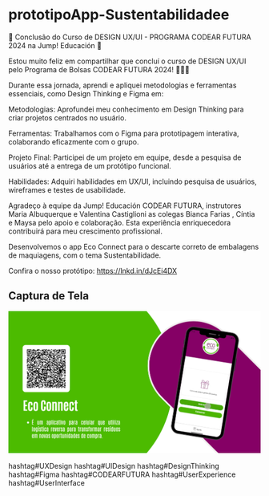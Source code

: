 # prototipoApp-Sustentabilidadee

🎉 Conclusão do Curso de DESIGN UX/UI - PROGRAMA CODEAR FUTURA 2024 na Jump! Educación 🎉

Estou muito feliz em compartilhar que concluí o curso de DESIGN UX/UI pelo Programa de Bolsas CODEAR FUTURA 2024! 🚀💪💜

Durante essa jornada, aprendi e apliquei metodologias e ferramentas essenciais, como Design Thinking e Figma em:

Metodologias: Aprofundei meu conhecimento em Design Thinking para criar projetos centrados no usuário.

Ferramentas: Trabalhamos com o Figma para prototipagem interativa, colaborando eficazmente com o grupo.

Projeto Final: Participei de um projeto em equipe, desde a pesquisa de usuários até a entrega de um protótipo funcional.

Habilidades: Adquiri habilidades em UX/UI, incluindo pesquisa de usuários, wireframes e testes de usabilidade.

Agradeço à equipe da Jump! Educación 
CODEAR FUTURA, instrutores Maria Albuquerque e Valentina Castiglioni as colegas Bianca Farias , Cíntia e Maysa pelo apoio e colaboração. Esta experiência enriquecedora contribuirá para meu crescimento profissional.

Desenvolvemos o app Eco Connect para o descarte correto de embalagens de maquiagens, com o tema Sustentabilidade.

Confira o nosso protótipo: 
https://lnkd.in/dJcEi4DX

## Captura de Tela

![Captura de tela](imagem-App-Sustentabilidade.png)

hashtag#UXDesign hashtag#UIDesign hashtag#DesignThinking hashtag#Figma hashtag#CODEARFUTURA hashtag#UserExperience hashtag#UserInterface

